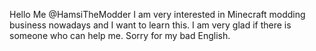 Hello  Me @HamsiTheModder
I am very interested in 
Minecraft modding business 
nowadays and I want to learn 
this. I am very glad if there 
is someone who can help me. 
Sorry for my bad English.
 
